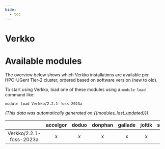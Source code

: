 ```yaml
---
hide:
  - toc
---
```


Verkko
======

# Available modules


The overview below shows which Verkko installations are available per HPC-UGent Tier-2 cluster, ordered based on software version (new to old).

To start using Verkko, load one of these modules using a `module load` command like:

```shell
module load Verkko/2.2.1-foss-2023a
```

*(This data was automatically generated on {{modules_last_updated}})*  

| |accelgor|doduo|donphan|gallade|joltik|shinx|skitty|
| :---: | :---: | :---: | :---: | :---: | :---: | :---: | :---: |
|Verkko/2.2.1-foss-2023a|x|x|x|x|x|x|x|
